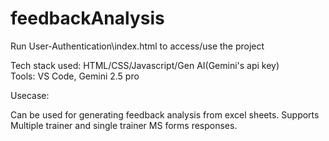 # feedbackAnalysis

Run User-Authentication\index.html to access/use the project<br>

Tech stack used: HTML/CSS/Javascript/Gen AI(Gemini's api key)<br>
Tools: VS Code, Gemini 2.5 pro<br>

Usecase:<br>

Can be used for generating feedback analysis from excel sheets. Supports Multiple trainer and single trainer MS forms responses.